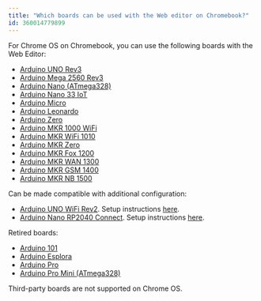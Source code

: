 ```yaml
---
title: "Which boards can be used with the Web editor on Chromebook?"
id: 360014779899
---
```


For Chrome OS on Chromebook, you can use the following boards with the Web Editor:

* [Arduino UNO Rev3](https://docs.arduino.cc/hardware/uno-rev3)
* [Arduino Mega 2560 Rev3](https://docs.arduino.cc/hardware/mega-2560)
* [Arduino Nano (ATmega328)](https://docs.arduino.cc/hardware/nano)
* [Arduino Nano 33 IoT](https://docs.arduino.cc/hardware/nano-33-iot)
* [Arduino Micro](https://docs.arduino.cc/hardware/micro)
* [Arduino Leonardo](https://docs.arduino.cc/hardware/leonardo)
* [Arduino Zero](https://docs.arduino.cc/hardware/zero)
* [Arduino MKR 1000 WiFi](https://docs.arduino.cc/hardware/mkr-1000-wifi)
* [Arduino MKR WiFi 1010](https://docs.arduino.cc/hardware/mkr-wifi-1010)
* [Arduino MKR Zero](https://docs.arduino.cc/hardware/mkr-zero)
* [Arduino MKR Fox 1200](https://docs.arduino.cc/hardware/mkr-fox-1200)
* [Arduino MKR WAN 1300](https://docs.arduino.cc/hardware/mkr-wan-1300)
* [Arduino MKR GSM 1400](https://docs.arduino.cc/hardware/mkr-gsm-1400)
* [Arduino MKR NB 1500](https://docs.arduino.cc/hardware/mkr-nb-1500)

Can be made compatible with additional configuration:

* [Arduino UNO WiFi Rev2](https://docs.arduino.cc/hardware/uno-wifi-rev2). Setup instructions [here](https://docscontent-karlsoderbychromebookunowifire.gtsb.io/tutorials/uno-wifi-rev2/uno-wifi-r2-chromebook-installation).
* [Arduino Nano RP2040 Connect](https://docs.arduino.cc/hardware/nano-rp2040-connect). Setup instructions [here](https://docs.arduino.cc/tutorials/nano-rp2040-connect/rp2040-chromebook-upload).

Retired boards:

* [Arduino 101](https://docs.arduino.cc/retired/boards/arduino-101-619)
* [Arduino Esplora](https://docs.arduino.cc/retired/boards/arduino-esplora)
* [Arduino Pro](https://docs.arduino.cc/retired/boards/arduino-pro)
* [Arduino Pro Mini (ATmega328)](https://docs.arduino.cc/retired/boards/arduino-pro-mini)

Third-party boards are not supported on Chrome OS.
